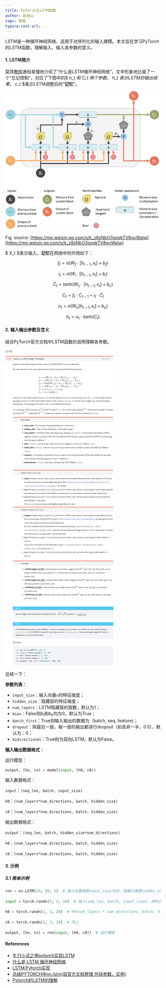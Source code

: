 ```yaml
---
title: PyTorch之LSTM函数
author: 赵旭山
tags: 随笔
typora-root-url: ..
---
```


LSTM是一种循环神经网络，适用于对序列化的输入建模。本文旨在学习PyTorch的LSTM函数，理解输入、输入各参数的意义。

#### 1. LSTM简介

莫烦[教程](https://morvanzhou.github.io/tutorials/machine-learning/torch/4-02-B-LSTM/)通俗易懂地介绍了“什么是LSTM循环神经网络”，文中形象地比喻了一个“忘记控制”，对应了下图中的$ h_t $和$ C_t $两个参数，$ h_t $表示LSTM的输出结果，$ c_t $表示LSTM调整后的“**记忆**”。

![](/assets/images/lstmNetStructure202003141709.jpg)

Fig. source: [https://mp.weixin.qq.com/s/k_z8sNbO3sqqkTV8gvWaIw](https://mp.weixin.qq.com/s/k_z8sNbO3sqqkTV8gvWaIw)

$ X_t $表示输入，**记忆**在网络中的作用如下：

$$ f_t = \sigma (W_f \cdot [h_{t-1}, x_t]  + b_f) $$

$$ i_t = \sigma(W_i \cdot [h_{t-1}, x_t] + b_i) $$

$$ \widetilde{C}_t = tanh(W_c \cdot [h_{t-1}, x_t] + b_c) $$

$$ C_t = f_t \cdot C_{t-1} + i_t \cdot \widetilde{C}_t $$

$$ o_t = \sigma (W_o [h_{t-1}, x_t] + b_o) $$

$$ h_t = o_t \cdot tanh(C_t) $$



#### 2. 输入输出参数及含义

结合PyTorch官方文档中LSTM函数的说明理解各参数。

![](/assets/images/pytorchLSTMDescription202003141603.jpg)

总结一下：

**参数列表**：

* `input_size`：输入向量`x`的特征维度；
* `hidden_size`：隐藏层的特征维度；
* `num_layers`：LSTM隐藏层的层数，默认为1；
* `bias`：False则$b_i$和$b_h$均为0。默认为True；
* `batch_first`：True则输入输出的数据为（batch, seq, feature)；
* `dropout`：除最后一层，每一层的输出都进行dropout（如丢弃一半，0.5），默认为：0；
* `bidirectional`：True则为双向LSTM，默认为False。

**输入输出数据格式**：

运行模型：

```python
output, (hn, cn) = model(input, (h0, c0))
```

输入数据格式：

`input`：`(seq_len, batch, input_size)`

`h0`：`(num_layers*num_directions, batch, hidden_size)`

`c0`：`(num_layers*num_directions, batch, hidden_size)`

输出数据格式：

`output`：`(seq_len, batch, hidden_size*num_directions)`

`h0`：`(num_layers*num_directions, batch, hidden_size)`

`c0`：`(num_layers*num_directions, batch, hidden_size)`

#### 3. 示例

##### 3.1 简单示例

```python
rnn = nn.LSTM(10, 20, 2)  # 输入向量维数input_size为10，隐藏元维度hidden_size为20，2个LSTM层num_layers串联（默认为1层）

input = torch.randn(5, 3, 10)  # 输入(seq_len, batch, input_size)，序列长度为5，batch为3，输入维度为10

h0 = torch.randn(2, 3, 20)  # h0(num_layers * num_directions, batch, hidden_size)

c0 = torch.randn(2, 3, 20)  # 同上

output, (hn, cn) = rnn(input, (h0, c0))  # 运行模型
```





#### References

* [牛刀小试之用pytorch实现LSTM](https://mp.weixin.qq.com/s/k_z8sNbO3sqqkTV8gvWaIw)
* [什么是 LSTM 循环神经网络](https://morvanzhou.github.io/tutorials/machine-learning/torch/4-02-B-LSTM/)
* [LSTM:Pytorch实现](https://blog.ddlee.cn/posts/7b4533bb/)
* [总结PYTORCH中nn.lstm(自官方文档整理 包括参数、实例)](https://www.pianshen.com/article/9440379844/)
* [Pytorch的LSTM的理解](https://zhuanlan.zhihu.com/p/41261640)

